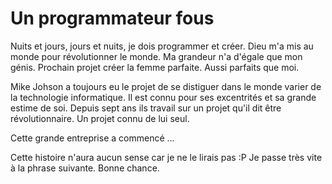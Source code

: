 # Un programmateur fous

Nuits et jours, jours et nuits, je dois programmer et créer. Dieu m'a mis au monde pour révolutionner le monde. Ma grandeur n'a d'égale que mon génis. Prochain projet créer la femme parfaite. Aussi parfaits que moi.


Mike Johson a toujours eu le projet de se distiguer dans le monde varier de la technologie informatique. Il est connu pour ses excentrités et sa grande estime de soi. Depuis sept ans ils travail sur un projet qu'il dit être révolutionnaire. Un projet connu de lui seul.


Cette grande entreprise a commencé ...

Cette histoire n'aura aucun sense car je ne le lirais pas :P
Je passe très vite à la phrase suivante.
Bonne chance.
